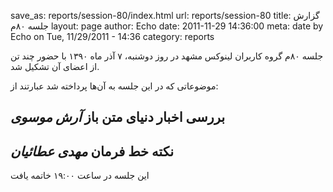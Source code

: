 save_as: reports/session-80/index.html
url: reports/session-80
title: گزارش جلسه ۸۰م
layout: page
author: Echo
date: 2011-11-29 14:36:00
meta: date by Echo on Tue, 11/29/2011 - 14:36
category: reports

جلسه ۸۰م گروه کاربران لینوکس مشهد در روز دوشنبه، ۷ آذر ماه ۱۳۹۰ با حضور چند تن
از اعضای آن تشکیل شد.  


<!--more-->



موضوعاتی که در این جلسه به آن‌ها پرداخته شد عبارتند از:  

## بررسی اخبار دنیای متن باز *آرش موسوی*
## نکته خط فرمان *مهدی عطائیان*


این جلسه در ساعت ۱۹:۰۰ خاتمه یافت
